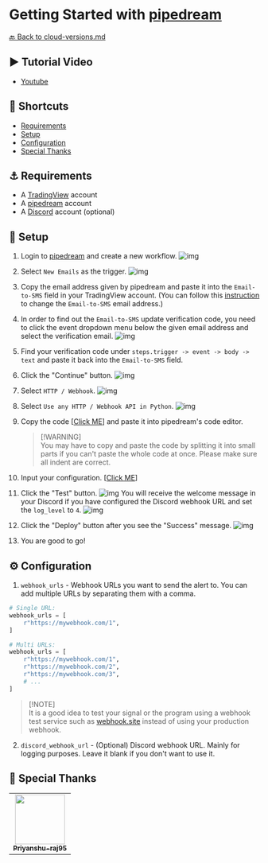 # Getting Started with [pipedream]((https://pipedream.com/))

[🔙 Back to cloud-versions.md](/docs/cloud-versions/cloud-versions.md)

## ▶️ Tutorial Video
- [Youtube](https://youtu.be/kTEcJhz0M98)

<a name="shortcuts"></a>
## 🌻 Shortcuts
- [Requirements](#requirements)
- [Setup](#setup)
- [Configuration](#configuration)
- [Special Thanks](#special-thanks)

<a name="requirements"></a>
## ⚓ Requirements
* A [TradingView](https://www.tradingview.com/) account
* A [pipedream](https://pipedream.com/) account
* A [Discord](https://discord.com/) account (optional)

<a name="setup"></a>
## 👣 Setup
1. Login to [pipedream](https://pipedream.com/) and create a new workflow.
![img](imgs/setup_step_img_01.png)
2. Select `New Emails` as the trigger.
![img](imgs/setup_step_img_02.png)
3. Copy the email address given by pipedream and paste it into the `Email-to-SMS` field in your TradingView account. (You can follow this [instruction](https://www.tradingview.com/support/solutions/43000474398-how-to-change-the-email-to-sms-address-used-for-alert-notifications/) to change the `Email-to-SMS` email address.)
4. In order to find out the `Email-to-SMS` update verification code, you need to click the event dropdown menu below the given email address and select the verification email.
![img](imgs/setup_step_img_03.png)
5. Find your verification code under `steps.trigger -> event -> body -> text` and paste it back into the `Email-to-SMS` field.
6. Click the "Continue" button.
![img](imgs/setup_step_img_04.png)
7. Select `HTTP / Webhook`.
![img](imgs/setup_step_img_05.png)
8. Select `Use any HTTP / Webhook API in Python`.
![img](imgs/setup_step_img_06.png)
9. Copy the code [[Click ME](/cloud-versions/pipedream.py)] and paste it into pipedream's code editor.

    > [!WARNING]\
    > You may have to copy and paste the code by splitting it into small parts if you can't paste the whole code at once. Please make sure all indent are correct.

10. Input your configuration. [[Click ME](#configuration)]

11. Click the "Test" button.
![img](imgs/setup_step_img_07.png)
You will receive the welcome message in your Discord if you have configured the Discord webhook URL and set the `log_level` to `4`.
![img](imgs/setup_step_img_08.png)

12. Click the "Deploy" button after you see the "Success" message.
![img](imgs/setup_step_img_09.png)

13. You are good to go!

<a name="configuration"></a>
## ⚙️ Configuration
1. `webhook_urls` - Webhook URLs you want to send the alert to. You can add multiple URLs by separating them with a comma.
```python
# Single URL:
webhook_urls = [
    r"https://mywebhook.com/1",
]

# Multi URLs:
webhook_urls = [
    r"https://mywebhook.com/1",
    r"https://mywebhook.com/2",
    r"https://mywebhook.com/3",
    # ...
]
```
> [!NOTE]\
> It is a good idea to test your signal or the program using a webhook test service such as [webhook.site](https://webhook.site/) instead of using your production webhook.
2. `discord_webhook_url` - (Optional) Discord webhook URL. Mainly for logging purposes. Leave it blank if you don't want to use it.

<a name="special-thanks"></a>
## 💖 Special Thanks
<table>
  <tr>
  <td align="center">
    <a href="https://github.com/Priyanshu-raj95">
      <img src="https://avatars.githubusercontent.com/u/102779989?v=4" width="100" alt=""/>
      <br><sub><b>Priyanshu-raj95</b></sub>
    </a>
  </td>
  </tr>
</table>